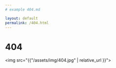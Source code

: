 ```yaml
---
# example 404.md

layout: default
permalink: /404.html
---
```


# 404 
<!-- 
<blockquote class="twitter-tweet"><p lang="en" dir="ltr">Hmmmmm I guess I lost &quot;control&quot; 🤨 <a href="https://t.co/kvw8veVGmx">pic.twitter.com/kvw8veVGmx</a></p>&mdash; Nigel Poulton (@nigelpoulton) <a href="https://twitter.com/nigelpoulton/status/1055104003758022657?ref_src=twsrc%5Etfw">October 24, 2018</a></blockquote> <script async src="https://platform.twitter.com/widgets.js" charset="utf-8"></script> -->


<img src="{{"/assets/img/404.jpg" | relative_url }}">